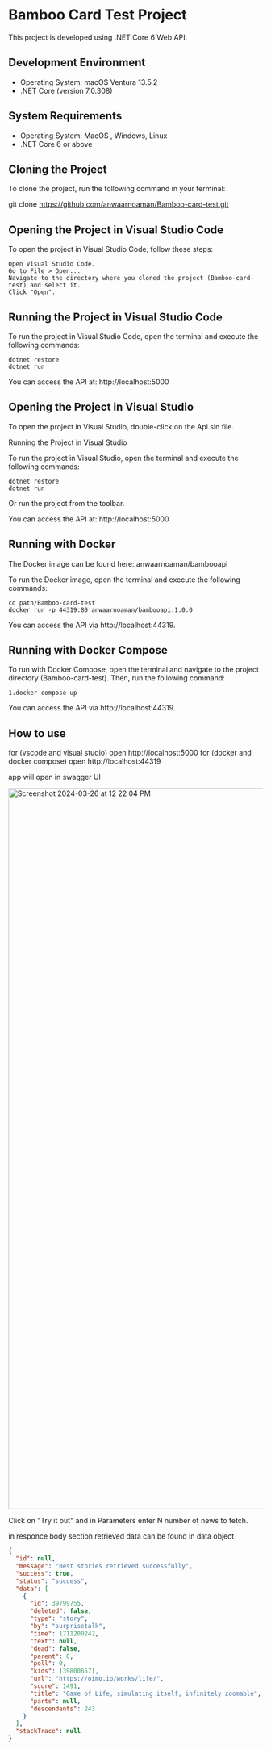# Bamboo Card Test Project

This project is developed using .NET Core 6 Web API.

## Development Environment

- Operating System: macOS Ventura 13.5.2
- .NET Core (version 7.0.308)

## System Requirements

- Operating System: MacOS , Windows, Linux
- .NET Core 6 or above

## Cloning the Project

To clone the project, run the following command in your terminal:

git clone https://github.com/anwaarnoaman/Bamboo-card-test.git

## Opening the Project in Visual Studio Code

To open the project in Visual Studio Code, follow these steps:

    Open Visual Studio Code.
    Go to File > Open...
    Navigate to the directory where you cloned the project (Bamboo-card-test) and select it.
    Click "Open".

## Running the Project in Visual Studio Code

To run the project in Visual Studio Code, open the terminal and execute the following commands:

    dotnet restore
    dotnet run

You can access the API at: http://localhost:5000

## Opening the Project in Visual Studio

To open the project in Visual Studio, double-click on the Api.sln file.

Running the Project in Visual Studio

To run the project in Visual Studio, open the terminal and execute the following commands:

    dotnet restore
    dotnet run

Or run the project from the toolbar.

You can access the API at: http://localhost:5000

## Running with Docker

The Docker image can be found here: anwaarnoaman/bambooapi

To run the Docker image, open the terminal and execute the following commands:

    cd path/Bamboo-card-test
    docker run -p 44319:80 anwaarnoaman/bambooapi:1.0.0

You can access the API via http://localhost:44319.

## Running with Docker Compose

To run with Docker Compose, open the terminal and navigate to the project directory (Bamboo-card-test). Then, run the following command:

    1.docker-compose up

You can access the API via http://localhost:44319.

## How to use

for (vscode and visual studio) open http://localhost:5000
for (docker and docker compose) open http://localhost:44319

app will open in swagger UI

<img width="1429" alt="Screenshot 2024-03-26 at 12 22 04 PM" src="https://github.com/anwaarnoaman/Bamboo-card-test/assets/37085691/78ea83d6-a1b3-4ae3-a893-1d1ec65c6b0e">

Click on "Try it out" and in Parameters enter N number of news to fetch.

in responce body section retrieved data can be found in data object

```json
{
  "id": null,
  "message": "Best stories retrieved successfully",
  "success": true,
  "status": "success",
  "data": [
    {
      "id": 39799755,
      "deleted": false,
      "type": "story",
      "by": "surprisetalk",
      "time": 1711200242,
      "text": null,
      "dead": false,
      "parent": 0,
      "poll": 0,
      "kids": [39800657],
      "url": "https://oimo.io/works/life/",
      "score": 1491,
      "title": "Game of Life, simulating itself, infinitely zoomable",
      "parts": null,
      "descendants": 243
    }
  ],
  "stackTrace": null
}







